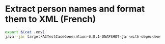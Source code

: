 # Extract person names and format them to XML (French)

```bash
export $(cat .env)
java -jar target/AITestCaseGeneration-0.0.1-SNAPSHOT-jar-with-dependencies.jar --user-prompt-string "the text" --system-prompt-file experimentations/extract_names_to_xml_fr/system-prompt.txt --provider "Mistral AI" --model-file examples/mistral-large-latest@mistralai.yaml
```

